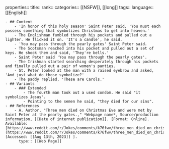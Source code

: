 properties::
title::
rank::
categories:: [[NSFW]], [[long]] 
tags::
language:: [[English]]

	- ## Content
		- 'In honor of this holy season' Saint Peter said, 'You must each possess something that symbolizes Christmas to get into heaven.'
		- The Englishman fumbled through his pockets and pulled out a lighter. He flicked it on. 'It's a candle', he said.
		- 'You may pass through the pearly gates' Saint Peter said.
		- The Scotsman reached into his pocket and pulled out a set of keys. He shook them and said, 'They're bells.'
		- Saint Peter said 'You may pass through the pearly gates'.
		- The Irishman started searching desperately through his pockets and finally pulled out a pair of women's panties.
		- St. Peter looked at the man with a raised eyebrow and asked, 'And just what do those symbolize?'
		- The paddy replied, 'These are Carols.'
	- ## Variants
		- ### Extended
			- The fourth man took out a used condom. He said "it symbolizes Jesus".
			- Pointing to the semen he said, "they died for our sins".
	- ## References
		- A. Author, "Three men died on Christmas Eve and were met by Saint Peter at the pearly gates.," *Webpage name*, Source/production information, [[Date of internet publication]]. [Format: Online]. Available: [https://www.reddit.com/r/Jokes/comments/k76fwv/three_men_died_on_christmas_eve_and_were_met_by/](https://www.reddit.com/r/Jokes/comments/k76fwv/three_men_died_on_christmas_eve_and_were_met_by/). [Accessed: [[Aug 13th, 2023]] ].
		  type:: [[Web Page]]